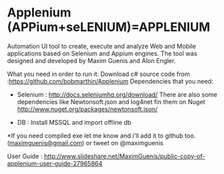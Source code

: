 Applenium (APPium+seLENIUM)=APPLENIUM
=========

Automation UI tool  to create, execute and analyze Web and Mobile applications based on Selenium and Appium engines.
The tool was designed and developed by Maxim Guenis and Alon Engler.


What you need in order to run it:
Download c# source code from :https://github.com/bobmarthin/Applenium
Dependencies that  you need:
- Selenium : http://docs.seleniumhq.org/download/
There are also some dependencies like Newtonsoft.json and log4net fin them on Nuget
http://www.nuget.org/packages/newtonsoft.json/

- DB : Install MSSQL and import offline db

*If you need compiled exe let me know and i'll add it to github too.(maximguenis@gmail.com) or tweet on @maximguenis

User Guide : http://www.slideshare.net/MaximGuenis/public-copy-of-applenium-user-guide-27965864

